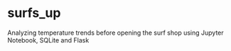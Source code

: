 # surfs_up
Analyzing temperature trends before opening the surf shop using Jupyter Notebook, SQLite and Flask
